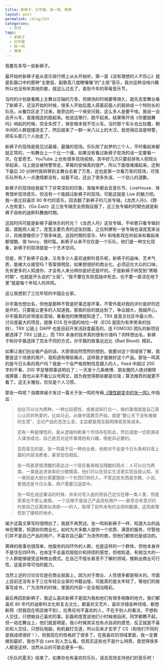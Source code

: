 ```yaml
---
title: 新裤子、孙宇晨、张一鸣、黄峥
layout: post
permalink: /blog/243
categories:
  - 杂谈
tags:
  - 新裤子
  - 孙宇晨
  - 张一鸣
  - 黄峥
---
```


我要先多写一些新裤子。

最开始听新裤子是从音乐排行榜上从头开始听，第一首《没有理想的人不伤心》就是彭磊口中的那种“主歌低、副歌高八度瞎嚷嚷“的”土摇“音乐，我对这种没啥兴趣所以也没有听其他的歌，就这么过去了，直到今年的草莓音乐节。

当时的计划是看晚上主舞台压轴的万青，但换场的时候要等很久，就先去爱舞台看了新裤子。还没开始的时候，很多人开始后面人搭着前面人的肩排成一个特别长的队伍，从餐饮区走了过来。我旁边的一个保安问我，这么多人是要干啥。我说一会会开火车，首尾相连的跑起来。他说这哪行，跑不起来。结果等开场《你要跳舞吗》响起的时候，完全失控了，保安根本按不住火车。当时那个车头也比较蠢，朝中间的人群就撞进去了，然后就来了一群一米八以上的大汉，我觉得应该是特警，把车头那几个人抬走了。

新裤子的现场是我见过最燥、最骚的现场。乐队除了赵梦的三个人，平时看起来都挺正常的，一到舞台上一个比一个骚，如果没有看过新裤子现场的话一定要看一次，在爱奇艺、YouTube 上也有很多现场视频。其中好几次只要前排有人把观众举起来，马上就会被特警带走，草莓的安保真的很严，所以下面很难燥起来。还剩下最后 20 分钟时我转移到主舞台去看了万青，这也是第一次看万青的现场，可惜乐队所有人一点激情都没有，站着不动，还出了很多失误，一个劲儿的道歉。

新裤子的现场给我留下了非常深刻的印象，我每年都会去音乐节、LiveHouse、体育馆听现场音乐，但没有一个能超过新裤子的现场，可能这就是 Live 的魅力吧。我一直比较喜欢 80 年代的音乐，回去翻了新裤子的几张专辑，《龙虎人丹》、《野人也有爱》、《Go East》这三张专辑完全把我征服了，这三张专辑的时期也就是新裤子自称的迪斯科舞曲时期。

这段时间可能是新裤子最快乐的时光？《龙虎人丹》这张专辑，不听歌只看专辑封面，就能把人毙了。庞宽主要负责的这张封面，之后刺猬有一张专辑也请庞宽来设计，风格很像但少了很多味道。这段时期的音乐、MV 和电影现在听起来和看起来都很酷、很 fancy、很时髦。新裤子从来不仅仅是一个乐队，他们是一种文化现象，新裤子的现场就是一个艺术空间。

但是，除了新裤子自身，又有多少人喜欢迪斯科音乐呢，新裤子的品味、艺术气质，能被大众接受吗？答案很明显，如果想很好的商业化，必须迎合大众的口味，先有更多的人知道你，才会有人来分辨你是好还是坏的。于是新裤子转型到“黑暗时期”，也就是开头说的“土摇”。“我不要在失败孤独中死去，也不要一直活在地下里”就是每个年轻人的共鸣。

这让我想到了三位年轻的中国企业家。

孙宇晨也想出名，但他是那种不管是好事还是坏事，不管外面对我的评价是好的还是坏的，只要能让更多的人知道我，那我的目的就达到了，争议越大，我越开心。孙宇晨真的非常擅长营销，看看他的微博就知道了，TRX 是英文社区中最火热、讨论度最大的项目，就像 EOS 在中国的地位一样（EOS 是因为有李笑来的加持），TRX 公链上 DAPP 也是目前开发活跃度最高的，连 FOMO3D 团队的新项目都选择了 TRX 公链上，而 TRX 本身的技术真的很有价值吗？同样想出名，新裤子和孙宇晨选择了完全不同的方式，孙宇晨的故事远远比《Bad Blood》精彩。

如果让我们创业做产品的话，大家很自然而然的想到，我要对这个领域很了解，我要是这个场景的用户，我知道有哪些痛点，这样我才能做好这个产品。那张一鸣真的是今日头条的用户吗？我是一个会严格控制信息摄入的人，Feed 中超过 200 字的不看，200 字足够把事说明白了；一天发十几条微博、朋友圈的人绝对删除或屏蔽；我也从来不看公众号网文，因为我觉得那些都是垃圾；算法推荐的就更不看了。这无关雅俗，仅仅是个人习惯。

那张一鸣呢？自媒体阑夕发过一篇关于张一鸣的专稿[《理性蜕变中的张一鸣》](http://tech.sina.com.cn/csj/2018-11-17/doc-ihnyuqhh6042529.shtml)中指出：

> 创业可以分为两种，一种比较感性，或者说知行合一，做的事情就是自己真心认同并热爱的，比如马云，从做中国黄页开始，就是“要让天下没有难做的生意”，无论产品形态怎么变，主旨都是用互联网降低贸易成本。
>
> 还有一种是理性的，是从逻辑判断某个市场存在机会，然后调度一切资源进入谋求成功，自己是否对这件事情抱有兴趣，倒是非必要的。
>
> 显而易见的是，张一鸣属于后一种创业者，他绝对不会是今日头条和抖音上面的内容消费者，甚至恰恰相反。
>
> 张一鸣甚至很清醒的表达过一个现在看来相当残酷的观点：人可以分为两类，一类是追求效率的少数精英，他们可以在现实生活里实现自我认知，另一类则是大部分需要围绕一个东西打转的人，不管这些东西是宗教、小说、爱情还是今日头条，用户需要沉迷其中。
>
> 张一鸣在说这番话的时候，并未对号入座的把自己定位在哪一类人里，但是答案也不那么难猜。
> 一个压根不是自己产品目标用户——甚至会有意识的约束自己远离类似诱惑——的人，取得了前所未有的业绩和数据，这简直理性到了硬核的地步。

阑夕这篇文章写的很明白了，我就不再赘述。张一鸣和新裤子一样，知道大众的品味在哪里，知道如何商业化，如何为大多数人提供一个优质、满意的服务，尽管他们并不是自己产品的用户，不喜欢自己最广为流传的歌，但他们都依旧是成功的。

黄峥的故事也很简单，他服务的四环外的人群，也是这样的一个群体，但他本身并不是住在四环外，也肯定不会喜欢超低价和拼团的感觉，但他知道，有相当大的一个人群能够接受这种商业模式。在自己不擅长甚至不了解的领域，推断出商业可行性，这是非常可怕的能力。

当然上述的讨论仅仅是在商业层面上，因为对于商业、人性很多都是相关的。市面上目前还没有关于三位年轻企业家的书籍出版，可能真的是太年轻了，等他们的故事写成书，广为流传的时候，里面的内容一定会相当精彩。

最后再回到新裤子，我这么喜欢新裤子是因为我和他们有很多相像的地方。我们都喜欢 80 年代的迪斯科文化和复古文化，都喜欢文艺片，喜欢涉猎各种领域，都想断网（但我现在明显做不到），拉黑任何不喜欢的人，不在乎别人的看法，不想和人交往，只想做自己喜欢的事。彭磊和庞宽说他们小时候很自闭，同学都瞧不起，但一站在舞台上，他们就是明星。我小时候其实也有点自闭的感觉，反正就是不喜欢和人交往，只想玩电脑，和机器打交道，所以后来才去学了 CS（和他们不同的是我成绩很好！），但我现在的性格好了很多了。在我喜欢的领域里面，我一定要做到最好，我也不会 care 别人怎么看。但其实这些也不是什么特质，我觉得很多人都是这样，当然从众的可能会更多一些。

《乐队的夏天》结束了，如果你也有喜欢的乐队，请去现场支持他们的音乐吧！

